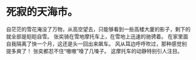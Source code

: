 # 死寂的天海市。
自茫茫的雪花淹没了万物，从高空望去，只能够看到一些高楼大厦的影子，剩下的就全部是皑皑自雪。
张奕骑在雪地摩托车上，在雪地上迅速的驰骋着。
在家里面自我隔离了快一个月，这还是头一回出来飙车。
风从耳边呼呼吹过，那种感觉别提多爽了！
张奕都忍不住“嗷嗷”嚎了几嗓子。
这摩托车的动静特别引人注目。

